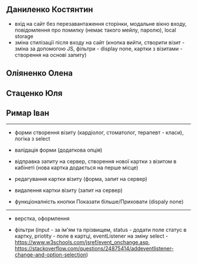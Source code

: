 ## Даниленко Костянтин

- вхід на сайт без перезавантаження сторінки, модальне вікно входу, повідомлення про помилку (немає такого мейлу, паролю), local storage
- зміна стилізації після входу на сайт (кнопка вийти, створити візит - зміна за допомогою JS, фільтри - display none, картки з візитами - створення на основі запиту)

## Оліяненко Олена

## Стаценко Юля

## Римар Іван

-------------------------

- форми створення візиту (кардіолог, стоматолог, терапевт - класи), логіка з select
- валідація форми (додаткова опція)

- відправка запиту на сервер, створення нової картки з візитом в кабінеті (нова картка додається на перше місце)
- редагування картки візиту (форма, запит на сервер)

- видалення картки візиту (запит на сервер)
- функціоналність кнопки Показати більше/Приховати (dispaly none)

-------------------------

- верстка, оформлення

- фільтри (input - за ім'ям та прізвищем, status - додати поле статус в картку, priotity - поле в картці, eventListener на зміну select - https://www.w3schools.com/jsref/event_onchange.asp, https://stackoverflow.com/questions/24875414/addeventlistener-change-and-option-selection)